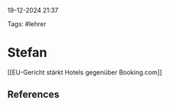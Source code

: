 
19-12-2024 21:37


Tags: #lehrer

# Stefan

[[EU-Gericht stärkt Hotels gegenüber Booking.com]]



## References
